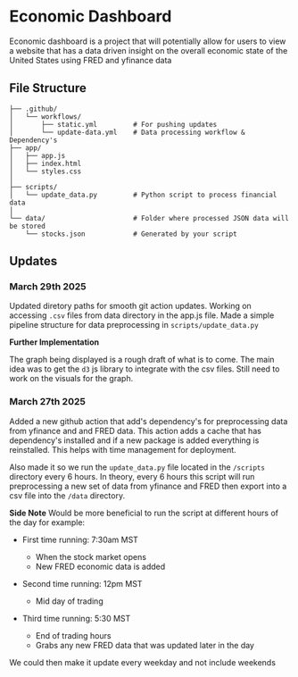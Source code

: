 # Economic Dashboard

Economic dashboard is a project that will potentially allow for users to view a website that has a data driven insight on the
overall economic state of the United States using FRED and yfinance data

## File Structure

```
├── .github/
│   └── workflows/
│       ├── static.yml         # For pushing updates
│       └── update-data.yml    # Data processing workflow & Dependency's
├── app/
│   ├── app.js
│   ├── index.html
│   └── styles.css
│       
├── scripts/                   
│   └── update_data.py         # Python script to process financial data
│        
└── data/                      # Folder where processed JSON data will be stored
    └── stocks.json            # Generated by your script
```

## Updates 

### March 29th 2025

Updated diretory paths for smooth git action updates. Working on accessing `.csv` files from data directory in the app.js file. Made a simple pipeline structure for data preprocessing in `scripts/update_data.py`

**Further Implementation**

The graph being displayed is a rough draft of what is to come. The main idea was to get the `d3` js library to integrate with the csv files. Still need to work on the visuals for the graph.



### March 27th 2025

Added a new github action that add's dependency's for preprocessing data from yfinance and and FRED data.
This action adds a cache that has dependency's installed and if a new package is added everything is reinstalled. This helps with time management for deployment.

Also made it so we run the `update_data.py` file located in the `/scripts` directory every 6 hours. In theory, every 6 hours this script will run preprocessing a new set of data from yfinance and FRED then export into a csv file into the `/data` directory.

**Side Note**
Would be more beneficial to run the script at different hours of the day for example:

- First time running: 7:30am MST
    - When the stock market opens
    - New FRED economic data is added

- Second time running: 12pm MST
    - Mid day of trading

- Third time running: 5:30 MST
    - End of trading hours
    - Grabs any new FRED data that was updated later in the day

We could then make it update every weekday and not include weekends